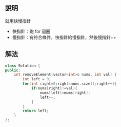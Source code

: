 ## 說明

就用快慢指針

-   快指針：跑 for 迴圈
-   慢指針：有符合條件，快指針給慢指針，然後慢指針++

## 解法

```cpp
class Solution {
public:
    int removeElement(vector<int>& nums, int val) {
        int left = 0;
        for(int right=0;right<nums.size();right++){
            if(nums[right]!=val){
                nums[left]=nums[right];
                left++;
            }
        }
        return left;
    }
};
```
